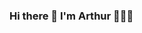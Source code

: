 ### Hi there 👋 I'm Arthur 👨🏼‍💻
<!--
**React-Native Developer**, ready to support you in the implementation of your mobile application, the redesign or the evolution of it!

For nearly 5 years, I was able to take part, as an employee, in various projects within large groups, communities and SMEs. So I am able to adapt quickly to your organization, and I will have no trouble meeting your needs.

Today, I support you in the realization of your application projects, mobile in react native, and web in react.

I am motivated, convinced and ready to bring you my know-how to meet your needs.
New challenges push me to give the best of myself!

***Don't hesitate to contact me !***


**SialB/SialB** is a ✨ _special_ ✨ repository because its `README.md` (this file) appears on your GitHub profile.

Here are some ideas to get you started:

- 🔭 I’m currently working on ...
- 🌱 I’m currently learning ...
- 👯 I’m looking to collaborate on ...
- 🤔 I’m looking for help with ...
- 💬 Ask me about ...
- 📫 How to reach me: ...
- 😄 Pronouns: ...
- ⚡ Fun fact: ...
-->
